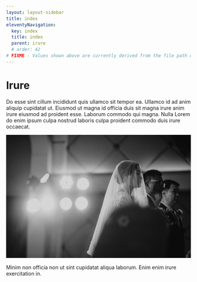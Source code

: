```yaml
---
layout: layout-sidebar
title: index
eleventyNavigation:
  key: index
  title: index
  parent: irure
  # order: 42
# FIXME - Values shown above are currently derived from the file path only, except order which is also commented out because it is optional. Correct as desired and delete comment(s).
---
```


# Irure

Do esse sint cillum incididunt quis ullamco sit tempor ea. Ullamco id ad anim aliquip cupidatat ut. Eiusmod ut magna id officia duis sit magna irure anim irure eiusmod ad proident esse. Laborum commodo qui magna. Nulla Lorem do enim ipsum culpa nostrud laboris culpa proident commodo duis irure occaecat.

<img class="bordered" src="/static/images/bulksplash-bukphak-nlGQI07aDw8.jpg" alt="bulksplash-bukphak-nlGQI07aDw8.jpg" />

Minim non officia non ut sint cupidatat aliqua laborum. Enim enim irure exercitation in.